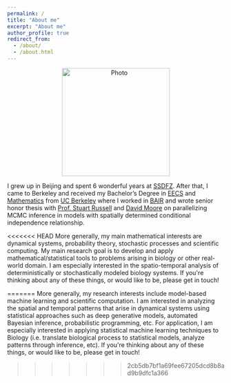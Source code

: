 ```yaml
---
permalink: /
title: "About me"
excerpt: "About me"
author_profile: true
redirect_from: 
  - /about/
  - /about.html
---
```


<p align="center">
  <img src="https://kadysongbb.github.io/images/junsong.jpg?raw=true" alt="Photo" style="width: 250px;"/> 
</p>


I grew up in Beijing and spent 6 wonderful years at [SSDFZ](http://www.cnuschool.org/). After that, I came to Berkeley and received my Bachelor’s Degree in [EECS](https://eecs.berkeley.edu/) and [Mathematics](https://math.berkeley.edu/) from [UC Berkeley](https://www.berkeley.edu/) where I worked in [BAIR](http://bair.berkeley.edu/) and wrote senior honor thesis with [Prof. Stuart Russell](http://people.eecs.berkeley.edu/~russell/) and [David Moore](https://davmre.github.io/) on parallelizing MCMC inference in models with spatially determined conditional independence relationship.

<<<<<<< HEAD
More generally, my main mathematical interests are dynamical systems, probability theory, stochastic processes and scientific computing. My main research goal is to develop and apply mathematical/statistical tools to problems arising in biology or other real-world domain. I am especially interested in the spatio-temporal analysis of deterministically or stochastically modeled biology systems. If you're thinking about any of these things, or would like to be, please get in touch! 

=======
More generally, my research interests include model-based machine learning and scientific computation. I am interested in analyzing the spatial and temporal patterns that arise in dynamical systems using statistical approaches such as deep generative models, automated Bayesian inference, probabilistic programming, etc. For application, I am especially interested in applying statistical machine learning techniques to Biology (i.e. translate biological process to statistical models, analyze patterns through inference, etc). If you're thinking about any of these things, or would like to be, please get in touch! 
>>>>>>> 2cb5db7bf1a69fee67205dcd8b8ad9b9dfc1a366
